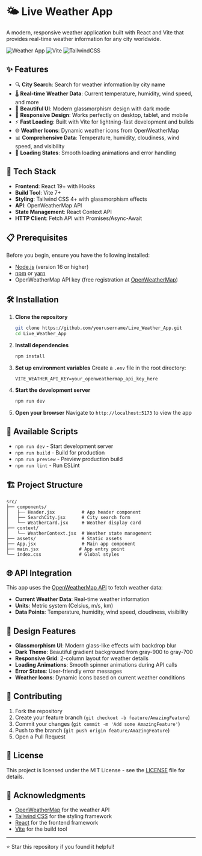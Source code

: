 # 🌤️ Live Weather App

A modern, responsive weather application built with React and Vite that provides real-time weather information for any city worldwide.

![Weather App](https://img.shields.io/badge/React-18+-blue.svg)
![Vite](https://img.shields.io/badge/Vite-5+-green.svg)
![TailwindCSS](https://img.shields.io/badge/TailwindCSS-3+-blue.svg)

## ✨ Features

- 🔍 **City Search**: Search for weather information by city name
- 🌡️ **Real-time Weather Data**: Current temperature, humidity, wind speed, and more
- 🎨 **Beautiful UI**: Modern glassmorphism design with dark mode
- 📱 **Responsive Design**: Works perfectly on desktop, tablet, and mobile
- ⚡ **Fast Loading**: Built with Vite for lightning-fast development and builds
- 🌐 **Weather Icons**: Dynamic weather icons from OpenWeatherMap
- 📊 **Comprehensive Data**: Temperature, humidity, cloudiness, wind speed, and visibility
- 🔄 **Loading States**: Smooth loading animations and error handling

## 🚀 Tech Stack

- **Frontend**: React 19+ with Hooks
- **Build Tool**: Vite 7+
- **Styling**: Tailwind CSS 4+ with glassmorphism effects
- **API**: OpenWeatherMap API
- **State Management**: React Context API
- **HTTP Client**: Fetch API with Promises/Async-Await

## 📋 Prerequisites

Before you begin, ensure you have the following installed:
- [Node.js](https://nodejs.org/) (version 16 or higher)
- [npm](https://www.npmjs.com/) or [yarn](https://yarnpkg.com/)
- OpenWeatherMap API key (free registration at [OpenWeatherMap](https://openweathermap.org/api))

## 🛠️ Installation

1. **Clone the repository**
   ```bash
   git clone https://github.com/yourusername/Live_Weather_App.git
   cd Live_Weather_App
   ```

2. **Install dependencies**
   ```bash
   npm install
   ```

3. **Set up environment variables**
   Create a `.env` file in the root directory:
   ```env
   VITE_WEATHER_API_KEY=your_openweathermap_api_key_here
   ```

4. **Start the development server**
   ```bash
   npm run dev
   ```

5. **Open your browser**
   Navigate to `http://localhost:5173` to view the app

## 🔧 Available Scripts

- `npm run dev` - Start development server
- `npm run build` - Build for production
- `npm run preview` - Preview production build
- `npm run lint` - Run ESLint

## 🏗️ Project Structure

```
src/
├── components/
│   ├── Header.jsx          # App header component
│   ├── SearchCity.jsx      # City search form
│   └── WeatherCard.jsx     # Weather display card
├── context/
│   └── WeatherContext.jsx  # Weather state management
├── assets/                 # Static assets
├── App.jsx                 # Main app component
├── main.jsx               # App entry point
└── index.css              # Global styles
```

## 🌐 API Integration

This app uses the [OpenWeatherMap API](https://openweathermap.org/api) to fetch weather data:

- **Current Weather Data**: Real-time weather information
- **Units**: Metric system (Celsius, m/s, km)
- **Data Points**: Temperature, humidity, wind speed, cloudiness, visibility

## 🎨 Design Features

- **Glassmorphism UI**: Modern glass-like effects with backdrop blur
- **Dark Theme**: Beautiful gradient background from gray-900 to gray-700
- **Responsive Grid**: 2-column layout for weather details
- **Loading Animations**: Smooth spinner animations during API calls
- **Error States**: User-friendly error messages
- **Weather Icons**: Dynamic icons based on current weather conditions


## 🤝 Contributing

1. Fork the repository
2. Create your feature branch (`git checkout -b feature/AmazingFeature`)
3. Commit your changes (`git commit -m 'Add some AmazingFeature'`)
4. Push to the branch (`git push origin feature/AmazingFeature`)
5. Open a Pull Request

## 📝 License

This project is licensed under the MIT License - see the [LICENSE](LICENSE) file for details.

## 🙏 Acknowledgments

- [OpenWeatherMap](https://openweathermap.org/) for the weather API
- [Tailwind CSS](https://tailwindcss.com/) for the styling framework
- [React](https://reactjs.org/) for the frontend framework
- [Vite](https://vitejs.dev/) for the build tool


---

⭐ Star this repository if you found it helpful!
